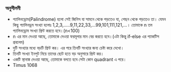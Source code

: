 ### অনুশীলনী


* প্যালিনড্রোম(Palindrome) হলো সেই জিনিস যা সামনে থেকে পড়তেও যা, পেছন থেকে পড়তেও তা। যেমন কিছু প্যালিনড্রম সংখ্যা হলোঃ 1,2,3,.....9,11,22,33,...99,101,111,121,...। তোমাকে n তম প্যালিনড্রোম সংখ্যা প্রিন্ট করতে হবে।(n<100)
* n এর মান দেওয়া আছে, তোমাকে দেওয়া ফরমূলার মান বের করতে হবে।(এটা কিন্তু if-else এর প্যাকটিস প্রবলেম)
* দুটি সংখ্যার মধ্যে বড়টি প্রিন্ট কর। এর পরে তিনটি সংখ্যার জন্য চেষ্টা করে দেখো।
* তিনটি সংখ্যা ইনপুট নিয়ে তাদের ছোট হতে বড় অনুসারে প্রিন্ট কর।
* একটি স্থানাঙ্ক দেওয়া আছে, তোমাকে বলতে হবে সেটা কোন quadrant এ পরে।
* Timus 1068
